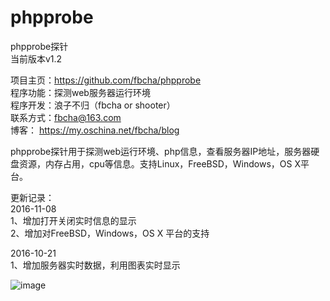 # phpprobe
phpprobe探针  
当前版本v1.2  
  
项目主页：https://github.com/fbcha/phpprobe  
程序功能：探测web服务器运行环境  
程序开发：浪子不归（fbcha or shooter）  
联系方式：fbcha@163.com  
博客： https://my.oschina.net/fbcha/blog  

phpprobe探针用于探测web运行环境、php信息，查看服务器IP地址，服务器硬盘资源，内存占用，cpu等信息。支持Linux，FreeBSD，Windows，OS X平台。
  
更新记录：  
2016-11-08  
1、增加打开关闭实时信息的显示  
2、增加对FreeBSD，Windows，OS X 平台的支持  
  
2016-10-21  
1、增加服务器实时数据，利用图表实时显示  
  
   ![image](https://github.com/fbcha/phpprobe/blob/master/screenshot.png)
